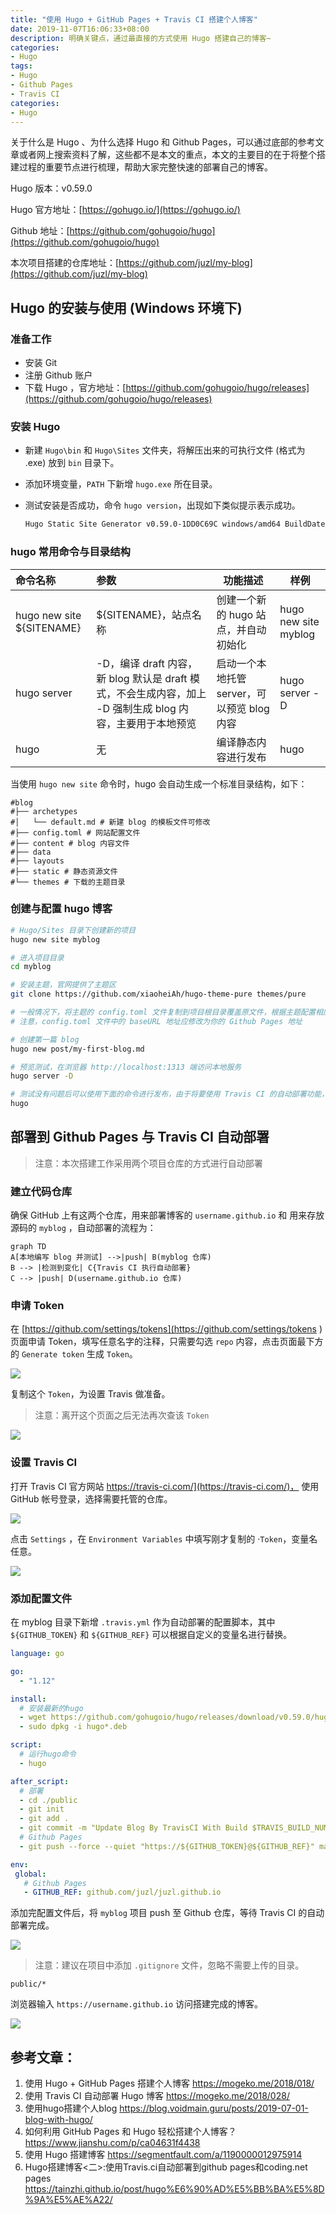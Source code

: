 ```yaml
---
title: "使用 Hugo + GitHub Pages + Travis CI 搭建个人博客"
date: 2019-11-07T16:06:33+08:00
description: 明确关键点，通过最直接的方式使用 Hugo 搭建自己的博客~
categories:
- Hugo
tags:
- Hugo
- Github Pages
- Travis CI
categories:
- Hugo
---
```


<!--more-->

关于什么是 Hugo 、为什么选择 Hugo 和 Github Pages，可以通过底部的参考文章或者网上搜索资料了解，这些都不是本文的重点，本文的主要目的在于将整个搭建过程的重要节点进行梳理，帮助大家完整快速的部署自己的博客。

Hugo 版本：v0.59.0

Hugo 官方地址：[https://gohugo.io/](https://gohugo.io/)

Github 地址：[https://github.com/gohugoio/hugo](https://github.com/gohugoio/hugo)

本次项目搭建的仓库地址：[https://github.com/juzl/my-blog](https://github.com/juzl/my-blog)

## Hugo 的安装与使用 (Windows 环境下)

### 准备工作

- 安装 Git
- 注册 Github 账户
- 下载 Hugo ，官方地址：[https://github.com/gohugoio/hugo/releases](https://github.com/gohugoio/hugo/releases)

### 安装 Hugo 

- 新建 `Hugo\bin` 和 `Hugo\Sites` 文件夹，将解压出来的可执行文件 (格式为 .exe) 放到 `bin` 目录下。

- 添加环境变量，`PATH` 下新增 `hugo.exe` 所在目录。

- 测试安装是否成功，命令 `hugo version`，出现如下类似提示表示成功。

  ```bash
  Hugo Static Site Generator v0.59.0-1DD0C69C windows/amd64 BuildDate: 2019-10-21T09:40:37Z
  ```

### hugo 常用命令与目录结构

| 命令名称                  | 参数                                                         | 功能描述                                    | 样例                 |
| :------------------------ | :----------------------------------------------------------- | ------------------------------------------- | -------------------- |
| hugo new site ${SITENAME} | ${SITENAME}，站点名称                                        | 创建一个新的 hugo 站点，并自动初始化        | hugo new site myblog |
| hugo server               | -D，编译 draft 内容，新 blog 默认是 draft 模式，不会生成内容，加上 -D 强制生成 blog 内容，主要用于本地预览 | 启动一个本地托管 server，可以预览 blog 内容 | hugo server -D       |
| hugo                      | 无                                                           | 编译静态内容进行发布                        | hugo                 |

当使用 `hugo new site` 命令时，hugo 会自动生成一个标准目录结构，如下：

```
#blog
#├── archetypes 
#│   └── default.md # 新建 blog 的模板文件可修改
#├── config.toml # 网站配置文件
#├── content # blog 内容文件
#├── data
#├── layouts
#├── static # 静态资源文件
#└── themes # 下载的主题目录
```

### 创建与配置 hugo 博客

```bash
# Hugo/Sites 目录下创建新的项目
hugo new site myblog

# 进入项目目录
cd myblog

# 安装主题，官网提供了主题区
git clone https://github.com/xiaoheiAh/hugo-theme-pure themes/pure

# 一般情况下，将主题的 config.toml 文件复制到项目根目录覆盖原文件，根据主题配置相应参数
# 注意，config.toml 文件中的 baseURL 地址应修改为你的 Github Pages 地址

# 创建第一篇 blog
hugo new post/my-first-blog.md

# 预览测试，在浏览器 http://localhost:1313 端访问本地服务
hugo server -D

# 测试没有问题后可以使用下面的命令进行发布，由于将要使用 Travis CI 的自动部署功能，所以本阶段准备暂时结束
hugo
```

## 部署到 Github Pages 与 Travis CI 自动部署

> 注意：本次搭建工作采用两个项目仓库的方式进行自动部署

### 建立代码仓库

确保 GitHub 上有这两个仓库，用来部署博客的 `username.github.io` 和 用来存放源码的 `myblog` ，自动部署的流程为：

```mermaid
graph TD
A[本地编写 blog 并测试] -->|push| B(myblog 仓库)
B --> |检测到变化| C{Travis CI 执行自动部署}
C --> |push| D(username.github.io 仓库)
```

### 申请 Token

在 [https://github.com/settings/tokens](https://github.com/settings/tokens ) 页面申请 Token，填写任意名字的注释，只需要勾选 `repo` 内容，点击页面最下方的  `Generate token` 生成 `Token`。

![](https://i.loli.net/2019/11/07/wupgsJ6byijOxev.png)

复制这个  `Token`，为设置 Travis 做准备。

> 注意：离开这个页面之后无法再次查该 `Token`

![](https://i.loli.net/2019/11/07/dURmlkjbaCwD5VE.png)

### 设置 Travis CI

打开 Travis CI 官方网站 https://travis-ci.com/](https://travis-ci.com/)， 使用 GitHub 帐号登录，选择需要托管的仓库。

![](https://i.loli.net/2019/11/07/H7UutMlCoj2EpOs.png)

点击 `Settings` ，在 `Environment Variables` 中填写刚才复制的 ·`Token`，变量名任意。

![](https://i.loli.net/2019/11/07/4Tpt8Y2FUukyiE3.png)

### 添加配置文件

在 myblog 目录下新增 `.travis.yml` 作为自动部署的配置脚本，其中 `${GITHUB_TOKEN}` 和 `${GITHUB_REF}` 可以根据自定义的变量名进行替换。

```yaml
language: go

go:
  - "1.12"

install:
  # 安装最新的hugo
  - wget https://github.com/gohugoio/hugo/releases/download/v0.59.0/hugo_0.59.0_Linux-64bit.deb
  - sudo dpkg -i hugo*.deb

script:
  # 运行hugo命令
  - hugo

after_script:
  # 部署
  - cd ./public
  - git init
  - git add .
  - git commit -m "Update Blog By TravisCI With Build $TRAVIS_BUILD_NUMBER"
  # Github Pages
  - git push --force --quiet "https://${GITHUB_TOKEN}@${GITHUB_REF}" master:master

env:
 global:
   # Github Pages
   - GITHUB_REF: github.com/juzl/juzl.github.io
```

添加完配置文件后，将 `myblog` 项目 push 至 Github 仓库，等待 Travis CI 的自动部署完成。

![](https://i.loli.net/2019/11/07/4SRnwQzgCj7l9UH.png)

> 注意：建议在项目中添加  `.gitignore` 文件，忽略不需要上传的目录。

```
public/*
```

浏览器输入 `https://username.github.io` 访问搭建完成的博客。

![](https://i.loli.net/2019/11/08/Cb72URKG3Lhuajl.png)

## 参考文章：

1. 使用 Hugo + GitHub Pages 搭建个人博客 https://mogeko.me/2018/018/
2. 使用 Travis CI 自动部署 Hugo 博客 https://mogeko.me/2018/028/
3. 使用hugo搭建个人blog https://blog.voidmain.guru/posts/2019-07-01-blog-with-hugo/
4. 如何利用 GitHub Pages 和 Hugo 轻松搭建个人博客？https://www.jianshu.com/p/ca04631f4438
5. 使用 Hugo 搭建博客 https://segmentfault.com/a/1190000012975914
6. Hugo搭建博客<二>:使用Travis.ci自动部署到github pages和coding.net pages https://tainzhi.github.io/post/hugo%E6%90%AD%E5%BB%BA%E5%8D%9A%E5%AE%A22/